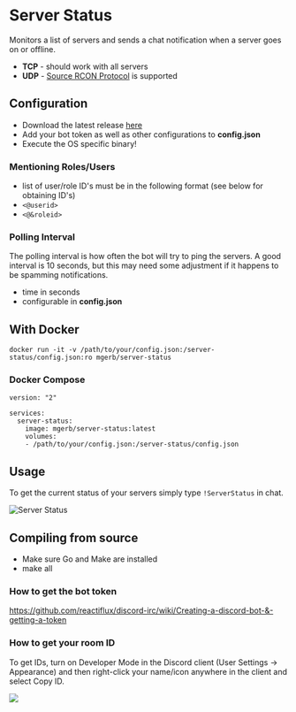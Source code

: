 # Server Status
Monitors a list of servers and sends a chat notification when a server goes on or offline.

- **TCP** - should work with all servers
- **UDP** - [Source RCON Protocol](https://developer.valvesoftware.com/wiki/Source_RCON_Protocol) is supported

## Configuration
- Download the latest release [here](https://github.com/mgerb/ServerStatus/releases)
- Add your bot token as well as other configurations to **config.json**
- Execute the OS specific binary!

### Mentioning Roles/Users
- list of user/role ID's must be in the following format (see below for obtaining ID's)
- `<@userid>`
- `<@&roleid>`

### Polling Interval
The polling interval is how often the bot will try to ping the servers.
A good interval is 10 seconds, but this may need some adjustment if
it happens to be spamming notifications.

- time in seconds
- configurable in **config.json**

## With Docker

```
docker run -it -v /path/to/your/config.json:/server-status/config.json:ro mgerb/server-status
```

### Docker Compose

```
version: "2"

services:
  server-status:
    image: mgerb/server-status:latest
    volumes:
    - /path/to/your/config.json:/server-status/config.json
```

## Usage
To get the current status of your servers simply type `!ServerStatus` in chat.

![Server Status](https://i.imgur.com/ZzQSBJp.png)

## Compiling from source
- Make sure Go and Make are installed
- make all

### How to get the bot token
https://github.com/reactiflux/discord-irc/wiki/Creating-a-discord-bot-&-getting-a-token

### How to get your room ID
To get IDs, turn on Developer Mode in the Discord client (User Settings -> Appearance) and then right-click your name/icon anywhere in the client and select Copy ID.

<img src="https://camo.githubusercontent.com/9f759ec8b45a6e9dd2242bc64c82897c74f84a25/687474703a2f2f692e696d6775722e636f6d2f47684b70424d512e676966"/>

